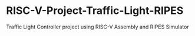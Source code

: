# RISC-V-Project-Traffic-Light-RIPES
Traffic Light Controller project using RISC-V Assembly and RIPES Simulator
